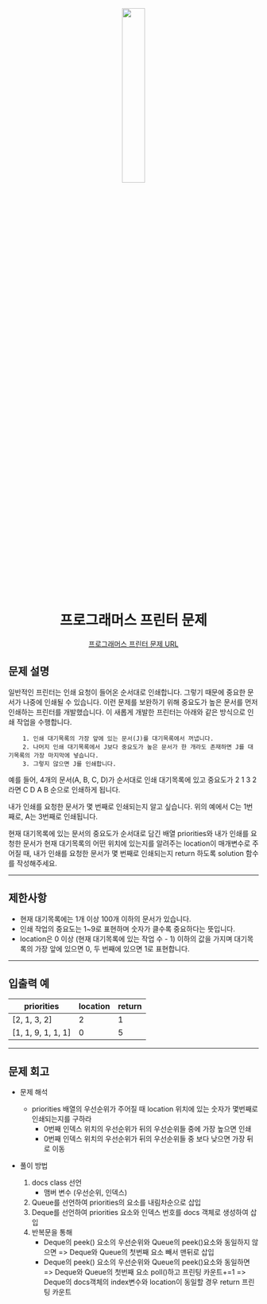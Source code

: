 <div align="center">
<img src="https://user-images.githubusercontent.com/81874493/223003940-988d4854-6c2c-456e-8c76-15b98545d8f5.png" width = "30%" height="30%">

# 프로그래머스 프린터 문제
[프로그래머스 프린터 문제 URL](https://school.programmers.co.kr/learn/courses/30/lessons/42587)



</div>



## 문제 설명
일반적인 프린터는 인쇄 요청이 들어온 순서대로 인쇄합니다. 그렇기 때문에 중요한 문서가 나중에 인쇄될 수 있습니다. 이런 문제를 보완하기 위해 중요도가 높은 문서를 먼저 인쇄하는 프린터를 개발했습니다. 이 새롭게 개발한 프린터는 아래와 같은 방식으로 인쇄 작업을 수행합니다.

```
    1. 인쇄 대기목록의 가장 앞에 있는 문서(J)를 대기목록에서 꺼냅니다.
    2. 나머지 인쇄 대기목록에서 J보다 중요도가 높은 문서가 한 개라도 존재하면 J를 대기목록의 가장 마지막에 넣습니다.
    3. 그렇지 않으면 J를 인쇄합니다.
```
예를 들어, 4개의 문서(A, B, C, D)가 순서대로 인쇄 대기목록에 있고 중요도가 2 1 3 2 라면 C D A B 순으로 인쇄하게 됩니다.

내가 인쇄를 요청한 문서가 몇 번째로 인쇄되는지 알고 싶습니다. 위의 예에서 C는 1번째로, A는 3번째로 인쇄됩니다.

현재 대기목록에 있는 문서의 중요도가 순서대로 담긴 배열 priorities와 내가 인쇄를 요청한 문서가 현재 대기목록의 어떤 위치에 있는지를 알려주는 location이 매개변수로 주어질 때, 내가 인쇄를 요청한 문서가 몇 번째로 인쇄되는지 return 하도록 solution 함수를 작성해주세요.

---

## 제한사항
* 현재 대기목록에는 1개 이상 100개 이하의 문서가 있습니다.
* 인쇄 작업의 중요도는 1~9로 표현하며 숫자가 클수록 중요하다는 뜻입니다.
* location은 0 이상 (현재 대기목록에 있는 작업 수 - 1) 이하의 값을 가지며 대기목록의 가장 앞에 있으면 0, 두 번째에 있으면 1로 표현합니다.

---
## 입출력 예

|priorities|location|return|
|----|---|---|
|[2, 1, 3, 2]|2|1|
|[1, 1, 9, 1, 1, 1]|0|5|

---
## 문제 회고

* 문제 해석
    * priorities 배열의 우선순위가 주어질 때 location 위치에 있는 숫자가 몇번째로 인쇄되는지를 구하라
      * 0번째 인덱스 위치의 우선순위가 뒤의 우선순위들 중에 가장 높으면 인쇄
      * 0번째 인덱스 위치의 우선순위가 뒤의 우선순위들 중 보다 낮으면 가장 뒤로 이동
            
    
* 풀이 방법
    1. docs class 선언
       * 맴버 변수 (우선순위, 인덱스) 
    2. Queue를 선언하여 priorities의 요소를 내림차순으로 삽입
    3. Deque를 선언하여 priorities 요소와 인덱스 번호를 docs 객체로 생성하여 삽입
    4. 반복문을 통해
        * Deque의 peek() 요소의 우선순위와 Queue의 peek()요소와 동일하지 않으면
            => Deque와 Queue의 첫번째 요소 빼서 맨뒤로 삽입
        * Deque의 peek() 요소의 우선순위와 Queue의 peek()요소와 동일하면
            => Deque와 Queue의 첫번째 요소 poll()하고 프린팅 카운트+=1
            => Deque의 docs객체의 index변수와 location이 동일할 경우 return 프린팅 카운트

